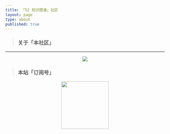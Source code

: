 ```yaml
---
title: 「52 知识图谱」社区
layout: page
type: about
published: true
---
```

> ### 关于「本社区」
---

<div align="center"><img src="https://52kg.bobinsun.cn/assets/images/52kg-logo.png"/></div>


> ### 本站「订阅号」

<div align="center"><img width="150" height="150" src="https://www.bobinsun.cn/assets/images/WeChat-logo.jpg"/></div>
